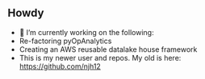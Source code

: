 ## Howdy

- 🔭 I’m currently working on the following:
-  Re-factoring pyOpAnalytics
-  Creating an AWS reusable datalake house framework
- This is my newer user and repos.  My old is here: https://github.com/njh12
